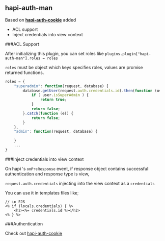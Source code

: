 ## hapi-auth-man

Based on [**hapi-auth-cookie**](https://github.com/spumko/hapi-auth-cookie) added

* ACL support
* Inject credentials into view context



###ACL Support

After initializing this plugin, you can set roles like ``plugins.plugin["hapi-auth-man"].roles = roles``

``roles`` must be object which keys specifies roles, values are promise returned functions.



```javascript
roles = {
	"superadmin": function(request, database) {
		database.getUser(request.auth.credentials.id).then(function (user)) {
			if ( user.isSuperAdmin ) {
				return true;
			}
			return false;
		}.catch(function (e)) {
			return false;
		}			
	},
	"admin": function(request, database) {
		
 	}
	...
}
```



###Inject credentials into view context

On hapi 's `onPreResponse` event, if response object contains successful authentication and response type is view,

`request.auth.credentials` injecting into the view context as a `credentials`

You can use it in templates files like;

```
// in EJS
<% if (locals.credentials) { %>
    <h2><%= credentials.id %></h2>
<% } %>
```



###Authentication

Check out [hapi-auth-cookie](https://github.com/spumko/hapi-auth-cookie)